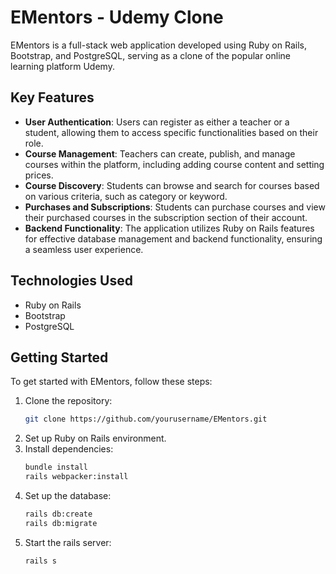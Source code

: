 # EMentors - Udemy Clone

EMentors is a full-stack web application developed using Ruby on Rails, Bootstrap, and PostgreSQL, serving as a clone of the popular online learning platform Udemy.

## Key Features

- **User Authentication**: Users can register as either a teacher or a student, allowing them to access specific functionalities based on their role.
- **Course Management**: Teachers can create, publish, and manage courses within the platform, including adding course content and setting prices.
- **Course Discovery**: Students can browse and search for courses based on various criteria, such as category or keyword.
- **Purchases and Subscriptions**: Students can purchase courses and view their purchased courses in the subscription section of their account.
- **Backend Functionality**: The application utilizes Ruby on Rails features for effective database management and backend functionality, ensuring a seamless user experience.

## Technologies Used

- Ruby on Rails
- Bootstrap
- PostgreSQL

## Getting Started

To get started with EMentors, follow these steps:

1. Clone the repository:
   ```sh
   git clone https://github.com/yourusername/EMentors.git
2. Set up Ruby on Rails environment.
3. Install dependencies:
   ```sh
   bundle install
   rails webpacker:install
4. Set up the database:
   ```sh
   rails db:create
   rails db:migrate
5. Start the rails server:
   ```sh
   rails s
  
